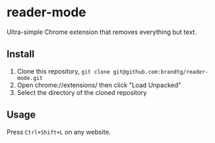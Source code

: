reader-mode
===========

Ultra-simple Chrome extension that removes everything but text.

Install
-------

1. Clone this repository, `git clone git@github.com:brandtg/reader-mode.git`
2. Open chrome://extensions/ then click "Load Unpacked" 
3. Select the directory of the cloned repository

Usage
-----

Press `Ctrl+Shift+L` on any website.
